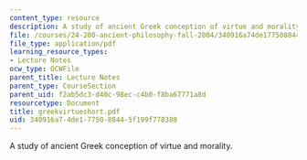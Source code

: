 ```yaml
---
content_type: resource
description: A study of ancient Greek conception of virtue and morality.
file: /courses/24-200-ancient-philosophy-fall-2004/340916a74de1775088445f199f778388_greekvirtueshort.pdf
file_type: application/pdf
learning_resource_types:
- Lecture Notes
ocw_type: OCWFile
parent_title: Lecture Notes
parent_type: CourseSection
parent_uid: f2ab5dc3-d40c-98ec-c4b0-f8ba67771a8d
resourcetype: Document
title: greekvirtueshort.pdf
uid: 340916a7-4de1-7750-8844-5f199f778388
---
```

A study of ancient Greek conception of virtue and morality.

